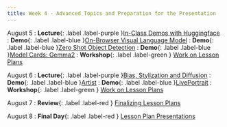 ```yaml
---
title: Week 4 - Advanced Topics and Preparation for the Presentation
---
```


August 5
: **Lecture**{: .label .label-purple }[In-Class Demos with Huggingface](#)
  : **Demo**{: .label .label-blue }[On-Browser Visual Language Model](https://huggingface.co/spaces/Xenova/experimental-moondream-webgpu)
  : **Demo**{: .label .label-blue }[Zero Shot Object Detection](https://keremturkcan.com/zeroshot/)
  : **Demo**{: .label .label-blue }[Model Cards: Gemma2](https://huggingface.co/google/gemma-2-2b-it)
: **Workshop**{: .label .label-green } [Work on Lesson Plans](#)

August 6
: **Lecture**{: .label .label-purple }[Bias, Stylization and Diffusion](#)
  : **Demo**{: .label .label-blue }[Artist](https://diffusionartist.github.io/)
  : **Demo**{: .label .label-blue }[LivePortrait](https://huggingface.co/spaces/KwaiVGI/LivePortrait)
: **Workshop**{: .label .label-green } [Work on Lesson Plans](#)

August 7
: **Review**{: .label .label-red } [Finalizing Lesson Plans](#)

August 8
: **Final Day**{: .label .label-red } [Lesson Plan Presentations](#)
